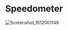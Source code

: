 # Speedometer
![Screenshot_1612001149](https://user-images.githubusercontent.com/29502126/106353487-be7b3600-629f-11eb-90ef-4e710e236cc9.png)
